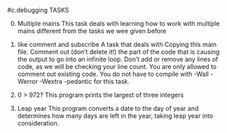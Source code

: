 #c.debugging
TASKS

0. Multiple mains
This task deals with learning how to work with multiple mains different from the tasks we wee given before

1. like comment and subscribe
A task that deals with Copying  this main file. Comment out (don’t delete it!) the part of the code that is causing the output to go into an infinite loop.
Don’t add or remove any lines of code, as we will be checking your line count. You are only allowed to comment out existing code.
You do not have to compile with -Wall -Werror -Wextra -pedantic for this task.

2. 0 > 972?
This program prints the largest of three integers

3.  Leap year
This program converts a date to the day of year and determines how many days are left in the year, taking leap year into consideration.
